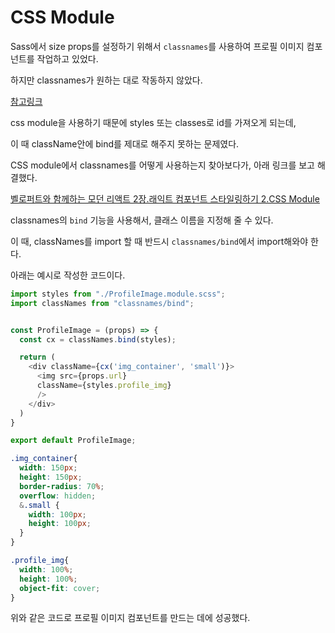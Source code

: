 # CSS Module

Sass에서 size props를 설정하기 위해서  `classnames`를 사용하여 프로필 이미지 컴포넌트를 작업하고 있었다.

하지만 classnames가 원하는 대로 작동하지 않았다.

[참고링크](https://agal.tistory.com/144)

css module을 사용하기 때문에 styles 또는 classes로 id를 가져오게 되는데,

이 때 className안에 bind를 제대로 해주지 못하는 문제였다.

CSS module에서 classnames를 어떻게 사용하는지 찾아보다가, 아래 링크를 보고 해결했다.

[벨로퍼트와 함께하는 모던 리액트 2장.래익트 컴포넌트 스타일링하기 2.CSS Module](https://react.vlpt.us/styling/02-css-module.html)

classnames의 `bind` 기능을 사용해서, 클래스 이름을 지정해 줄 수 있다.

이 때, classNames를 import 할 때 반드시 `classnames/bind`에서 import해와야 한다.

아래는 예시로 작성한 코드이다.

```js
import styles from "./ProfileImage.module.scss";
import classNames from "classnames/bind";


const ProfileImage = (props) => {
  const cx = classNames.bind(styles);

  return (
    <div className={cx('img_container', 'small')}>
      <img src={props.url}
      className={styles.profile_img}
      />
    </div>
  )
}

export default ProfileImage;
```

```scss
.img_container{
  width: 150px;
  height: 150px;
  border-radius: 70%;
  overflow: hidden;
  &.small {
    width: 100px;
    height: 100px;
  }
}

.profile_img{
  width: 100%;
  height: 100%;
  object-fit: cover;
}
```

위와 같은 코드로 프로필 이미지 컴포넌트를 만드는 데에 성공했다.
